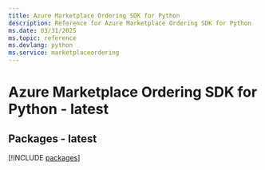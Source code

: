 ```yaml
---
title: Azure Marketplace Ordering SDK for Python
description: Reference for Azure Marketplace Ordering SDK for Python
ms.date: 03/31/2025
ms.topic: reference
ms.devlang: python
ms.service: marketplaceordering
---
```

# Azure Marketplace Ordering SDK for Python - latest
## Packages - latest
[!INCLUDE [packages](marketplace-ordering-index.md)]